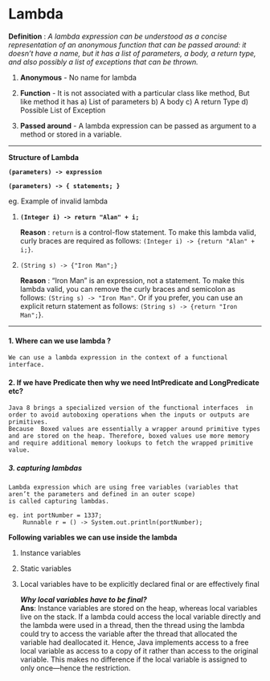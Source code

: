 # **Lambda**

**Definition** : _A lambda expression can be understood as a concise representation of an anonymous function that can be passed around: it doesn’t have a name, but it has a list of parameters, a body, a return type, and also possibly a list of exceptions that can be thrown._

1. **Anonymous** - No name for lambda

2. **Function** - It is not associated with a particular class like method, But like method it has
                    a) List of parameters
                    b) A body
                    c) A return Type
                    d) Possible List of Exception
                    
3.  **Passed around**  -   A lambda expression can be passed as argument to a method or stored in a variable.    


---------------------------------------------------------------

**Structure of Lambda**

**`(parameters) -> expression`**

**`(parameters) -> { statements; }`**

eg. Example of invalid lambda

1. **`(Integer i) -> return "Alan" + i;`**

   **Reason** : `return` is a control-flow statement. To make this lambda valid, curly braces are required as follows: `(Integer i) -> {return "Alan" + i;}`.
   
2. `(String s) -> {"Iron Man";}`

    **Reason** :  “Iron Man” is an expression, not a statement. To make this lambda valid, you can remove the curly braces and semicolon as follows: `(String s) -> "Iron Man"`. Or if you prefer, you can use an explicit return statement as follows: `(String s) -> {return "Iron Man";`}.
    

---------------------------------------------------------------------------------------------------------------------------------------------------------------------------------------------------------------------------

#### **1. Where can we use lambda ?**

    We can use a lambda expression in the context of a functional interface.
   

#### **2. If we have Predicate<T> then why we need IntPredicate and LongPredicate etc?**

    Java 8 brings a specialized version of the functional interfaces  in order to avoid autoboxing operations when the inputs or outputs are primitives. 
    Because  Boxed values are essentially a wrapper around primitive types and are stored on the heap. Therefore, boxed values use more memory and require additional memory lookups to fetch the wrapped primitive value.
    

##### **3. capturing lambdas**

    Lambda expression which are using free variables (variables that aren’t the parameters and defined in an outer scope)
    is called capturing lambdas.
    
    eg. int portNumber = 1337;
        Runnable r = () -> System.out.println(portNumber);
        
**Following variables we can use inside the lambda**
1. Instance variables
2. Static variables
3. Local variables have to be explicitly declared final or are effectively final
    
    **_Why local variables have to be final?_**  
    **Ans**: Instance variables are stored on the heap, whereas local variables live on the stack. If a lambda could access 
         the local variable directly and the lambda were used in a thread, then the thread using the lambda could try to 
         access the variable after the thread that allocated the variable had deallocated it. Hence, Java implements access 
         to a free local variable as access to a copy of it rather than access to the original variable. This makes no 
         difference if the local variable is assigned to only once—hence the restriction.
